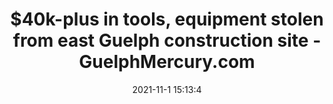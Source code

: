 ---
"title": "$40k-plus in tools, equipment stolen from east Guelph construction site - GuelphMercury.com"
"date": "2021-11-1 15:13:4"
"feed_name": "GOOGLENEWSCONSTRUCTION"
"feed_website": "https://news.google.com/search?q=construction%2Bincident&hl=en-US&gl=US&ceid=US:en"
"feed_rss": "https://news.google.com/rss/search?q=construction%2Bincident&hl=en-US&gl=US&ceid=US:en"
"link": "https://www.guelphmercury.com/news-story/10509052--40k-plus-in-tools-equipment-stolen-from-east-guelph-construction-site/"
"source": "{'href': 'https://www.guelphmercury.com', 'title': 'GuelphMercury.com'}"
"file": "_posts/2021-1-1-8d3e3bb1029daeeac8453630af291bbf1bc288de.md"
"accident": "1"
"drilling": "0"
"dead": "0"
"injured": "0"
"arrested": "0"
"place": "unknown place"
"where": "unknown site"
"causes": "unknown"
"place_uri": "unknown place"
---